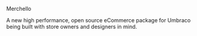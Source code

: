 Merchello

A new high performance, open source eCommerce package for Umbraco being built with store owners and designers in mind.